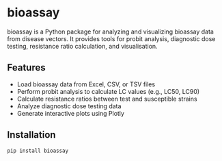 # bioassay

bioassay is a Python package for analyzing and visualizing bioassay data from disease vectors. It provides tools for probit analysis, diagnostic dose testing, resistance ratio calculation, and visualisation. 

## Features

- Load bioassay data from Excel, CSV, or TSV files
- Perform probit analysis to calculate LC values (e.g., LC50, LC90)
- Calculate resistance ratios between test and susceptible strains
- Analyze diagnostic dose testing data
- Generate interactive plots using Plotly

## Installation

```bash
pip install bioassay